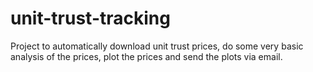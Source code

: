 # unit-trust-tracking

Project to automatically download unit trust prices, do some very basic analysis of the prices, plot the prices and send the plots via email.
